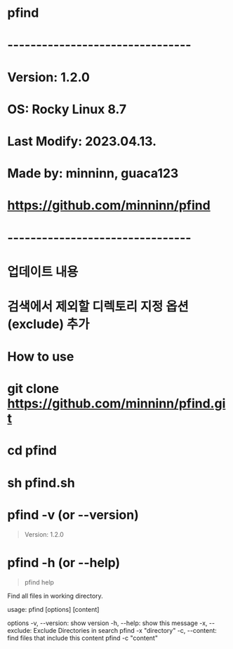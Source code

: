 # pfind

# --------------------------------
# Version: 1.2.0
# OS: Rocky Linux 8.7
# Last Modify: 2023.04.13.
# Made by: minninn, guaca123
# https://github.com/minninn/pfind
# --------------------------------

# 업데이트 내용
#
# 검색에서 제외할 디렉토리 지정 옵션(exclude) 추가


# How to use
#
# git clone https://github.com/minninn/pfind.git
# cd pfind
# sh pfind.sh
# pfind -v (or --version)
> Version: 1.2.0
# pfind -h (or --help)
> pfind help

Find all files in working directory.

usage: pfind [options] [content]

options
    -v, --version: show version
    -h, --help: show this message
    -x, --exclude: Exclude Directories in search
                   pfind -x "directory"
    -c, --content: find files that include this content
                   pfind -c "content"
